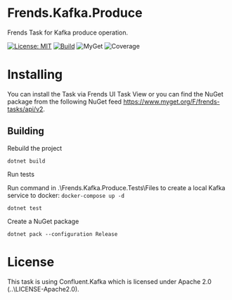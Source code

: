 # Frends.Kafka.Produce
Frends Task for Kafka produce operation.

[![License: MIT](https://img.shields.io/badge/License-MIT-green.svg)](https://opensource.org/licenses/MIT)
[![Build](https://github.com/FrendsPlatform/Frends.Kafka/actions/workflows/Produce_build_and_test_on_main.yml/badge.svg)](https://github.com/FrendsPlatform/Frends.Kafka/actions)
![MyGet](https://img.shields.io/myget/frends-tasks/v/Frends.Kafka.Produce)
![Coverage](https://app-github-custom-badges.azurewebsites.net/Badge?key=FrendsPlatform/Frends.Kafka/Frends.Kafka.Produce|main)

# Installing

You can install the Task via Frends UI Task View or you can find the NuGet package from the following NuGet feed https://www.myget.org/F/frends-tasks/api/v2.

## Building


Rebuild the project

`dotnet build`

Run tests

 Run command in .\Frends.Kafka.Produce.Tests\Files to create a local Kafka service to docker:
`docker-compose up -d`
 
`dotnet test`


Create a NuGet package

`dotnet pack --configuration Release`

# License
This task is using Confluent.Kafka which is licensed under Apache 2.0 (..\LICENSE-Apache2.0).